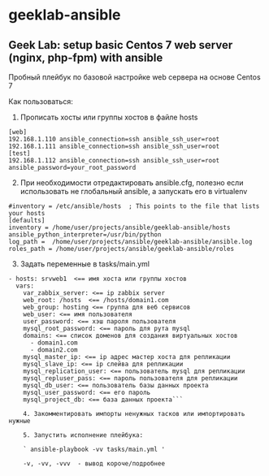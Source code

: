 # geeklab-ansible
## Geek Lab: setup basic Centos 7 web server (nginx, php-fpm) with ansible

Пробный плейбук по базовой настройке web сервера на основе Centos 7

Как пользоваться:
1.  Прописать хосты или группы хостов в файле hosts

```
[web]
192.168.1.110 ansible_connection=ssh ansible_ssh_user=root 
192.168.1.111 ansible_connection=ssh ansible_ssh_user=root 
[test]
192.168.1.112 ansible_connection=ssh ansible_ssh_user=root ansible_password=your_root_password
```

2.  При необходимости отредактировать ansible.cfg, полезно если использовать не глобальный ansible, а запускать его в virtualenv

```
#inventory = /etc/ansible/hosts  ; This points to the file that lists your hosts
[defaults]
inventory = /home/user/projects/ansible/geeklab-ansible/hosts  
ansible_python_interpreter=/usr/bin/python
log_path =  /home/user/projects/ansible/geeklab-ansible/ansible.log
roles_path = /home/user/projects/ansible/geeklab-ansible/roles
```
3.  Задать переменные в tasks/main.yml

```
- hosts: srvweb1  <== имя хоста или группы хостов
  vars:
    var_zabbix_server: <== ip zabbix server
    web_root: /hosts  <== /hosts/domain1.com 
    web_group: hosting <== группа для веб сервисов
    web_user: <== имя пользователя 
    user_password: <== хэш пароля пользователя
    mysql_root_password: <== пароль для рута mysql
    domains: <== список доменов для создания виртуальных хостов
      - domain1.com
      - domain2.com
    mysql_master_ip: <== ip адрес мастер хоста для репликации
    mysql_slave_ip: <== ip слейва для репликации
    mysql_replication_user: <== пользователь mysql для репликации
    mysql_repluser_pass: <== пароль пользователя для репликации
    mysql_db_user: <== пользователь базы данных проекта
    mysql_user_password: <== его пароль
    mysql_project_db: <== база данных проекта```

    4. Закомментировать импорты ненужных тасков или импортировать нужные 

    5. Запустить исполнение плейбука:

    ` ansible-playbook -vv tasks/main.yml '
    
    -v, -vv, -vvv  - вывод короче/подробнее 